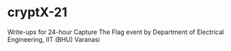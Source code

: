 # cryptX-21
Write-ups for 24-hour Capture The Flag event by Department of Electrical Engineering, IIT (BHU) Varanasi
